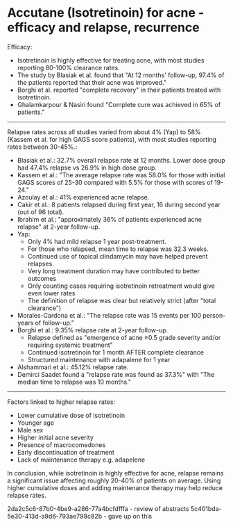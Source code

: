 # Accutane (Isotretinoin) for acne - efficacy and relapse, recurrence

Efficacy:
- Isotretinoin is highly effective for treating acne, with most studies reporting 80-100% clearance rates.
- The study by Blasiak et al. found that "At 12 months' follow-up, 97.4% of the patients reported that their acne was improved."
- Borghi et al. reported "complete recovery" in their patients treated with isotretinoin.
- Ghalamkarpour & Nasiri found "Complete cure was achieved in 65% of patients."

---

Relapse rates across all studies varied from about 4% (Yap) to 58% (Kassem et al. for high GAGS score patients), with most studies reporting rates between 30-45%.:
- Blasiak et al.: 32.7% overall relapse rate at 12 months. Lower dose group had 47.4% relapse vs 26.9% in high dose group.
- Kassem et al.: "The average relapse rate was 58.0% for those with initial GAGS scores of 25-30 compared with 5.5% for those with scores of 19-24."
- Azoulay et al.: 41% experienced acne relapse.
- Cakir et al.: 8 patients relapsed during first year, 16 during second year (out of 96 total).
- Ibrahim et al.: "approximately 36% of patients experienced acne relapse" at 2-year follow-up.
- Yap: 
  - Only 4% had mild relapse 1 year post-treatment. 
  - For those who relapsed, mean time to relapse was 32.3 weeks. 
  - Continued use of topical clindamycin may have helped prevent relapses. 
  - Very long treatment duration may have contributed to better outcomes
  - Only counting cases requiring isotretinoin retreatment would give even lower rates
  - The definition of relapse was clear but relatively strict (after "total clearance")
- Morales-Cardona et al.: "The relapse rate was 15 events per 100 person-years of follow-up."
- Borghi et al.: 9.35% relapse rate at 2-year follow-up.
  - Relapse defined as "emergence of acne ≥0.5 grade severity and/or requiring systemic treatment"
  - Continued isotretinoin for 1 month AFTER complete clearance
  - Structured maintenance with adapalene for 1 year
- Alshammari et al.: 45.12% relapse rate.
- Demirci Saadet found a "relapse rate was found as 37.3%" with "The median time to relapse was 10 months."

---

Factors linked to higher relapse rates:
- Lower cumulative dose of isotretinoin
- Younger age 
- Male sex
- Higher initial acne severity
- Presence of macrocomedones
- Early discontinuation of treatment
- Lack of maintenance therapy e.g. adapelene

In conclusion, while isotretinoin is highly effective for acne, relapse remains a significant issue affecting roughly 20-40% of patients on average. Using higher cumulative doses and adding maintenance therapy may help reduce relapse rates.

2da2c5c6-87b0-4be9-a286-77a4bcfdfffa - review of abstracts
5c401bda-5e30-413d-a9d6-793ae798c82b - gave up on this
